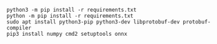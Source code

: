     python3 -m pip install -r requirements.txt
    python -m pip install -r requirements.txt
    sudo apt install python3-pip python3-dev libprotobuf-dev protobuf-compiler
    pip3 install numpy cmd2 setuptools onnx
